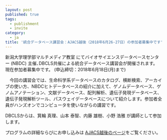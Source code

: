 ```yaml
---
layout: post
published: true
tags:
  - publishment
  - invite
category:
  - ja
title: '統合データベース講習会：AJACS越後（2018年6月26-27日）の参加者募集中です'
---
```

新潟大学理学部マルチメディア教室 にてバイオサイエンスデータベースセンター (NBDC) 主催､DBCLS共催による統合データベース講習会が開催されます。
現在参加者募集中です。 (申込締切：2018年6月18日(月)まで)  

　今回の講習会では、生命科学系データベースのカタログ、横断検索、アーカイブの使い方、NBDCヒトデータベースの紹介に加えて、ゲノムデータベース、ゲノムアノテーション、文献データベース、配列解析、遺伝子発現データベース、遺伝子発現解析ツール、パスウェイデータベースについて紹介します。参加者全員がハンズオンでコンピュータを使いながらの講習です。  

DBCLSからは、箕輪 真理、山本 泰智、内藤 雄樹、小野 浩雅 が講師として参加します。  

プログラムの詳細ならびにお申し込みは [AJACS越後のページ](http://events.biosciencedbc.jp/training/ajacs69 "AJACS越後のページ")をご覧ください。

